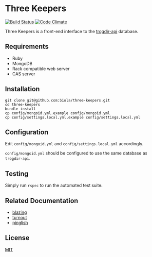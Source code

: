 Three Keepers
=============

[![Build Status](https://travis-ci.org/biola/three-keepers.svg)](https://travis-ci.org/biola/three-keepers)
[![Code Climate](https://codeclimate.com/github/biola/three-keepers/badges/gpa.svg)](https://codeclimate.com/github/biola/three-keepers)

Three Keepers is a front-end interface to the [trogdir-api](https://github.com/biola/trogdir-api) database.

Requirements
------------

- Ruby
- MongoDB
- Rack compatible web server
- CAS server

Installation
------------

```bath
git clone git@github.com:biola/three-keepers.git
cd three-keepers
bundle install
cp config/mongoid.yml.example config/mongoid.yml
cp config/settings.local.yml.example config/settings.local.yml
```

Configuration
-------------

Edit `config/mongoid.yml` and `config/settings.local.yml` accordingly.

`config/mongoid.yml` should be configured to use the same database as `trogdir-api`.

Testing
-------

Simply run `rspec` to run the automated test suite.

Related Documentation
---------------------

- [blazing](https://github.com/effkay/blazing)
- [turnout](https://github.com/biola/turnout)
- [pinglish](https://github.com/jbarnette/pinglish)

License
-------
[MIT](https://github.com/biola/three-keepers/blob/master/MIT-LICENSE)